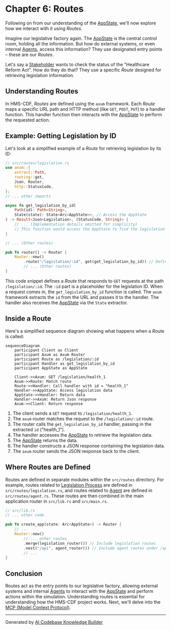 # Chapter 6: Routes

Following on from our understanding of the [AppState](05_appstate.md), we'll now explore how we interact with it using *Routes*.

Imagine our legislative factory again. The [AppState](05_appstate.md) is the central control room, holding all the information.  But how do external systems, or even internal [Agents](04_agent.md), access this information?  They use designated entry points – these are our *Routes*.

Let's say a [Stakeholder](01_stakeholder.md) wants to check the status of the "Healthcare Reform Act".  How do they do that? They use a specific *Route* designed for retrieving legislation information.

## Understanding Routes

In HMS-CDF, *Routes* are defined using the `axum` framework.  Each *Route* maps a specific URL path and HTTP method (like `GET`, `POST`, `PUT`) to a handler function. This handler function then interacts with the [AppState](05_appstate.md) to perform the requested action.

## Example: Getting Legislation by ID

Let's look at a simplified example of a *Route* for retrieving legislation by its ID:

```rust
// src/routes/legislation.rs
use axum::{
    extract::Path,
    routing::get,
    Json, Router,
    http::StatusCode,
};
// ... other imports

async fn get_legislation_by_id(
    Path(id): Path<String>,
    State(state): State<Arc<AppState>>, // Access the AppState
) -> Result<Json<Legislation>, (StatusCode, String)> {
    // ... (Implementation details omitted for simplicity)
    // This function would access the AppState to find the legislation
}

// ... (Other routes)

pub fn router() -> Router {
    Router::new()
        .route("/legislation/:id", get(get_legislation_by_id)) // Define the route
        // ... (Other routes)
}
```

This code snippet defines a *Route* that responds to `GET` requests at the path `/legislation/:id`. The `:id` part is a placeholder for the legislation ID.  When a request comes in, the `get_legislation_by_id` function is called. The `axum` framework extracts the `id` from the URL and passes it to the handler. The handler also receives the [AppState](05_appstate.md) via the `State` extractor.

## Inside a Route

Here's a simplified sequence diagram showing what happens when a *Route* is called:

```mermaid
sequenceDiagram
    participant Client as Client
    participant Axum as Axum Router
    participant Route as /legislation/:id
    participant Handler as get_legislation_by_id
    participant AppState as AppState

    Client->>Axum: GET /legislation/health_1
    Axum->>Route: Match route
    Route->>Handler: Call handler with id = "health_1"
    Handler->>AppState: Access legislation data
    AppState->>Handler: Return data
    Handler->>Axum: Return Json response
    Axum->>Client: Return response
```

1. The client sends a `GET` request to `/legislation/health_1`.
2. The `axum` router matches the request to the `/legislation/:id` route.
3. The router calls the `get_legislation_by_id` handler, passing in the extracted `id` ("health_1").
4. The handler accesses the [AppState](05_appstate.md) to retrieve the legislation data.
5. The [AppState](05_appstate.md) returns the data.
6. The handler constructs a JSON response containing the legislation data.
7. The `axum` router sends the JSON response back to the client.

## Where Routes are Defined

Routes are defined in separate modules within the `src/routes` directory. For example, routes related to [Legislation Process](02_legislation_process.md) are defined in `src/routes/legislation.rs`, and routes related to [Agent](04_agent.md) are defined in `src/routes/agent.rs`.  These routes are then combined in the main application router in `src/lib.rs` and `src/main.rs`.

```rust
// src/lib.rs
// ... other code

pub fn create_app(state: Arc<AppState>) -> Router {
    // ...
    Router::new()
        // ... other routes
        .merge(legislation_router()) // Include legislation routes
        .nest("/api", agent_router()) // Include agent routes under /api
        // ...
}
```

## Conclusion

Routes act as the entry points to our legislative factory, allowing external systems and internal [Agents](04_agent.md) to interact with the [AppState](05_appstate.md) and perform actions within the simulation. Understanding routes is essential for understanding how the HMS-CDF project works.  Next, we'll delve into the [MCP (Model Context Protocol)](07_mcp__model_context_protocol_.md).


---

Generated by [AI Codebase Knowledge Builder](https://github.com/The-Pocket/Tutorial-Codebase-Knowledge)